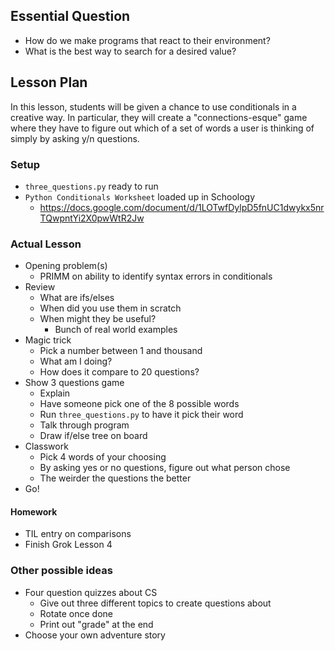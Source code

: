 ## Essential Question

- How do we make programs that react to their environment?
- What is the best way to search for a desired value?

## Lesson Plan

In this lesson, students will be given a chance to use conditionals in a
creative way. In particular, they will create a "connections-esque" game where
they have to figure out which of a set of words a user is thinking of simply by
asking y/n questions.

### Setup

- `three_questions.py` ready to run
- `Python Conditionals Worksheet` loaded up in Schoology
    - https://docs.google.com/document/d/1LOTwfDylpD5fnUC1dwykx5nrTQwpntYi2X0pwWtR2Jw

### Actual Lesson

- Opening problem(s)
    - PRIMM on ability to identify syntax errors in conditionals
- Review
    - What are ifs/elses
    - When did you use them in scratch
    - When might they be useful?
        - Bunch of real world examples
- Magic trick
    - Pick a number between 1 and thousand
    - What am I doing?
    - How does it compare to 20 questions?
- Show 3 questions game
    - Explain
    - Have someone pick one of the 8 possible words
    - Run `three_questions.py` to have it pick their word
    - Talk through program
    - Draw if/else tree on board
- Classwork
    - Pick 4 words of your choosing
    - By asking yes or no questions, figure out what person chose
    - The weirder the questions the better
- Go!

#### Homework

- TIL entry on comparisons
- Finish Grok Lesson 4

### Other possible ideas

- Four question quizzes about CS
    - Give out three different topics to create questions about
    - Rotate once done
    - Print out "grade" at the end
- Choose your own adventure story
